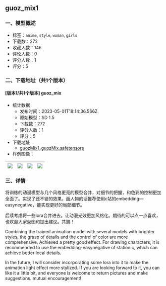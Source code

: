 ## guoz_mix1
### 一、模型概述

- 标签：`anime`, `style`, `woman`, `girls`
- 下载数：272
- 收藏人数：146
- 评论人数：0
- 评分人数：1
- 评分：5

### 二、下载地址（共1个版本）

#### [版本1/共1个版本] guoz_mix

- 统计数据
  - 发布时间：2023-05-01T18:14:36.566Z
  - 原始模型：SD 1.5
  - 下载数：272
  - 评分人数：1
  - 评分：5
- 下载地址
  - [guozMix1_guozMix.safetensors](https://civitai.com/api/download/models/45625)
- 样例图像：

| <img src="https://image.civitai.com/xG1nkqKTMzGDvpLrqFT7WA/c6ed9067-bf8e-4862-0b78-076254994000/width=450/506682.jpeg" /> | <img src="https://image.civitai.com/xG1nkqKTMzGDvpLrqFT7WA/7750fbb8-f8a8-43bf-3c80-5d8a5662fa00/width=450/506710.jpeg" /> | <img src="https://image.civitai.com/xG1nkqKTMzGDvpLrqFT7WA/881d39d2-8416-4d48-5a74-ada62238d700/width=450/506681.jpeg" /> | <img src="https://image.civitai.com/xG1nkqKTMzGDvpLrqFT7WA/8c368e68-8ac6-4be5-0c34-14945a831100/width=450/506625.jpeg" /> |
| ---- | ---- | ---- | ---- |


### 三、详情
<p>将训练的动漫模型与几个风格更亮的模型合并，对细节的把握，和色彩的控制更加全面了。实现了还不错的效果。画人物的话推荐使用c站的embedding—easynegative，能实现更好的局部细节。</p><p>后续考虑将一些lora合并进去，让动漫光效更加风格化。期待的可以点一点喜欢，也欢迎大家返图和提出建议。共勉！</p><p>Combining the trained animation model with several models with brighter styles, the grasp of details and the control of color are more comprehensive. Achieved a pretty good effect. For drawing characters, it is recommended to use the embedding-easynegative of station c, which can achieve better local details.</p><p>In the future, I will consider incorporating some lora into it to make the animation light effect more stylized. If you are looking forward to it, you can like it a little bit, and everyone is welcome to return pictures and make suggestions. mutual encouragement!</p>